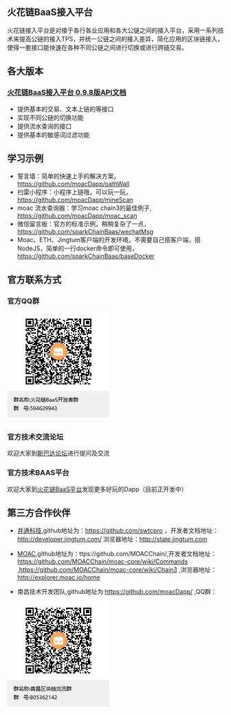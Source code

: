 ## 火花链BaaS接入平台

火花链接入平台是对接于各行各业应用和各大公链之间的接入平台，采用一系列技术来提高公链的接入TPS，并统一公链之间的接入差异，简化应用的区块链接入，使得一套接口能快速在各种不同公链之间进行切换或进行跨链交易。

## 各大版本

### <a href="./doc/v0.9.8/index.md"> 火花链BaaS接入平台 0.9.8版API文档</a>
   - 提供基本的交易、文本上链的等接口
   - 实现不同公链的切换功能
   - 提供流水查询的接口
   - 提供基本的敏感词过滤功能

## 学习示例

 - 誓言墙：简单的快速上手的解决方案，https://github.com/moacDapp/oathWall
 - 扫雷小程序：小程序上链哦，可以玩一玩，https://github.com/moacDapp/mineScan
 - moac 流水查询器：学习moac chain3的最佳例子, https://github.com/moacDapp/moac_scan
 - 微信留言板：官方的标准示例，稍稍复杂了一点，https://github.com/sparkChainBaas/wechatMsg
 - Moac、ETH、Jingtum客户端的开发环境，不需要自己搭客户端，搭NodeJS，简单的一行docker命令即可使用，https://github.com/sparkChainBaas/baseDocker

## 官方联系方式

### 官方QQ群

![查看页面](./doc/sp.png)

### 官方技术交流论坛
  欢迎大家到<a href="http://sparkda.com/">斯巴达论坛</a>进行提问及交流 

### 官方技术BAAS平台
  欢迎大家到<a href="http://baas.sparkchain.cn/">火花链BaaS平台</a>发现更多好玩的Dapp（目前正开发中）


## 第三方合作伙伴

 - <a href="https://www.jingtum.com/">井通科技</a>,github地址为：https://github.com/swtcpro ，开发者文档地址：http://developer.jingtum.com/  浏览器地址：http://state.jingtum.com

 - <a href="http://www.moac.io/">MOAC</a>,github地址为：ttps://github.com/MOACChain/,开发者文档地址：https://github.com/MOACChain/moac-core/wiki/Commands ,https://github.com/MOACChain/moac-core/wiki/Chain3 ,浏览器地址：http://explorer.moac.io/home

 - 南昌技术开发团队,github地址为:https://github.com/moacDapp/ ,QQ群：

 ![查看页面](./doc/nc.png)
